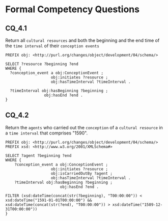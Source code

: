 # Formal Competency Questions
## CQ_4.1
Return all `cultural resources` and both the beginning and the end time of the `time interval` of their `conception events`

```SPARQL
PREFIX obj: <http://purl.org/changes/object/development/04/schema/>

SELECT ?resource ?beginning ?end
WHERE {
  ?conception_event a obj:ConceptionEvent ;
                    obj:initiates ?resource ;
                    obj:hasTimeInterval ?timeInterval .
  
  ?timeInterval obj:hasBeginning ?beginning ;
                 obj:hasEnd ?end .
}
```

## CQ_4.2
Return the `agents` who carried out the `conception` of a `cultural resource` in a `time interval` that comprises "1590".

```SPARQL
PREFIX obj: <http://purl.org/changes/object/development/04/schema/>
PREFIX xsd: <http://www.w3.org/2001/XMLSchema#>

SELECT ?agent ?beginning ?end
WHERE {
    ?conception_event a obj:ConceptionEvent ;
                    obj:initiates ?resource ;
                    obj:isCarriedOutBy ?agent ;
                    obj:hasTimeInterval ?timeInterval .
    ?timeInterval obj:hasBeginning ?beginning ;
                        obj:hasEnd ?end .
    
FILTER (xsd:dateTime(concat(str(?beginning), "T00:00:00")) < xsd:dateTime("1591-01-01T00:00:00") && 
xsd:dateTime(concat(str(?end), "T00:00:00")) > xsd:dateTime("1589-12-31T00:00:00"))
}
```
